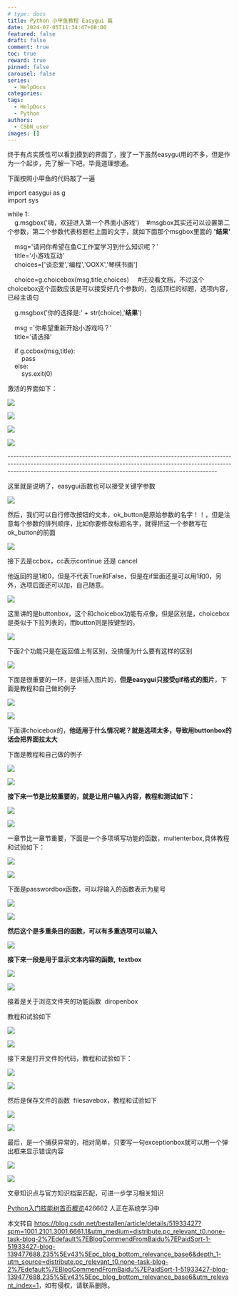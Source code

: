 ```yaml
---
# type: docs 
title: Python 小甲鱼教程 Easygui 篇
date: 2024-07-05T11:34:47+08:00
featured: false
draft: false
comment: true
toc: true
reward: true
pinned: false
carousel: false
series:
  - HelpDocs
categories:
tags: 
  - HelpDocs
  - Python
authors:
  - CSDN_user
images: []
--- 
```

终于有点实质性可以看到摸到的界面了，搜了一下虽然easygui用的不多，但是作为一个起步，先了解一下吧，毕竟道理想通。

下面按照小甲鱼的代码敲了一遍

  

import easygui as g  
import sys  
  
while 1:  
    g.msgbox('嗨，欢迎进入第一个界面小游戏')    #msgbox其实还可以设置第二个参数，第二个参数代表标题栏上面的文字，就如下面那个msgbox里面的 **'结果'**  
  
  
    msg='请问你希望在鱼C工作室学习到什么知识呢？'  
    title='小游戏互动'  
    choices=\['谈恋爱','编程','OOXX','琴棋书画'\]  
  
  
    choice=g.choicebox(msg,title,choices)     #还没看文档，不过这个choicebox这个函数应该是可以接受好几个参数的，包括顶栏的标题，选项内容，已经主语句  
  
  
    g.msgbox('你的选择是:' + str(choice),'**结果**')  
  
  
    msg ='你希望重新开始小游戏吗？'  
    title='请选择'  
  
  
    if g.ccbox(msg,title):  
        pass  
    else:  
        sys.exit(0)  

  

激活的界面如下：

![](https://img-blog.csdn.net/20160717175323828)  

  

  

![](https://img-blog.csdn.net/20160717175331847)  

  

  

  

![](https://img-blog.csdn.net/20160717175338660)  

  

  

  

  

  

![](https://img-blog.csdn.net/20160717175344219)  

  

\-------------------------------------------------------------------------------------------------------------------------------------------------------------------------------------------------------------------------------------

  

这里就是说明了，easygui函数也可以接受关键字参数

  

  

![](https://img-blog.csdn.net/20160717184056069)  

  

  

  

然后，我们可以自行修改按钮的文本，ok\_button是原始参数的名字！！，但是注意每个参数的排列顺序，比如你要修改标题名字，就得把这一个参数写在ok\_button的前面

  

![](https://img-blog.csdn.net/20160717184850312)  

  

接下去是ccbox，cc表示continue 还是 cancel

他返回的是1和0，但是不代表True和False，但是在if里面还是可以用1和0，另外，选项后面还可以加，自己随意。

![](https://img-blog.csdn.net/20160717185515227)  

  

  

这里讲的是buttonbox，这个和choicebox功能有点像，但是区别是，choicebox是类似于下拉列表的，而button则是按键型的。

![](https://img-blog.csdn.net/20160717190528069)  

  

  

下面2个功能只是在返回值上有区别，没搞懂为什么要有这样的区别

![](https://img-blog.csdn.net/20160717190850050)  

  

  

  

下面是很重要的一环，是讲插入图片的，**但是easygui只接受gif格式的图片**，下面是教程和自己做的例子

  

  

  

![](https://img-blog.csdn.net/20160717191940774)  

![](https://img-blog.csdn.net/20160717191946103)  

  

  

  

  

  

下面讲choicebox的，**他适用于什么情况呢？就是选项太多，导致用buttonbox的话会把界面拉太大**

  

下面是教程和自己做的例子

![](https://img-blog.csdn.net/20160717194044476)  

  

![](https://img-blog.csdn.net/20160717193944298)  

  

**接下来一节是比较重要的，就是让用户输入内容，教程和测试如下：**

![](https://img-blog.csdn.net/20160717194620520)  

![](https://img-blog.csdn.net/20160717194517473)  

  

  

一章节比一章节重要，下面是一个多项填写功能的函数，multenterbox,具体教程和试验如下：

![](https://img-blog.csdn.net/20160717200027604)  

![](https://img-blog.csdn.net/20160717195954151)  

  

  

  

下面是passwordbox函数，可以将输入的函数表示为星号

![](https://img-blog.csdn.net/20160717204618345)  

![](https://img-blog.csdn.net/20160717204541750)  

  

**然后这个是多重条目的函数，可以有多重选项可以输入**

  

![](https://img-blog.csdn.net/20160717204953164)  

  

  

**接下来一段是用于显示文本内容的函数,  textbox**

  

![](https://img-blog.csdn.net/20160717205442442)  

![](https://img-blog.csdn.net/20160717205446982)  

  

  

  

  

接着是关于浏览文件夹的功能函数  diropenbox

教程和试验如下

![](https://img-blog.csdn.net/20160717215208671)  

![](https://img-blog.csdn.net/20160717215215249)  

  

  

接下来是打开文件的代码，教程和试验如下：

![](https://img-blog.csdn.net/20160717220229528)  

![](https://img-blog.csdn.net/20160717220219674)  

  

然后是保存文件的函数  filesavebox，教程和试验如下

  

  

![](https://img-blog.csdn.net/20160717221909849)  

![](https://img-blog.csdn.net/20160717221914509)  

  

  

最后，是一个捕获异常的，相对简单，只要写一句exceptionbox就可以用一个弹出框来显示错误内容

![](https://img-blog.csdn.net/20160717223602454)  

![](https://img-blog.csdn.net/20160717223608154)  

  

文章知识点与官方知识档案匹配，可进一步学习相关知识

[Python入门技能树](https://edu.csdn.net/skill/python/?utm_source=csdn_ai_skill_tree_blog)[首页](https://edu.csdn.net/skill/python/?utm_source=csdn_ai_skill_tree_blog)[概览](https://edu.csdn.net/skill/python/?utm_source=csdn_ai_skill_tree_blog)426662 人正在系统学习中

本文转自 <https://blog.csdn.net/bestallen/article/details/51933427?spm=1001.2101.3001.6661.1&utm_medium=distribute.pc_relevant_t0.none-task-blog-2%7Edefault%7EBlogCommendFromBaidu%7EPaidSort-1-51933427-blog-139477688.235%5Ev43%5Epc_blog_bottom_relevance_base6&depth_1-utm_source=distribute.pc_relevant_t0.none-task-blog-2%7Edefault%7EBlogCommendFromBaidu%7EPaidSort-1-51933427-blog-139477688.235%5Ev43%5Epc_blog_bottom_relevance_base6&utm_relevant_index=1>，如有侵权，请联系删除。